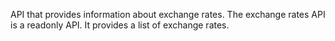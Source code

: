 API that provides information about exchange rates. The exchange rates API is a readonly API. It provides a list of exchange rates.